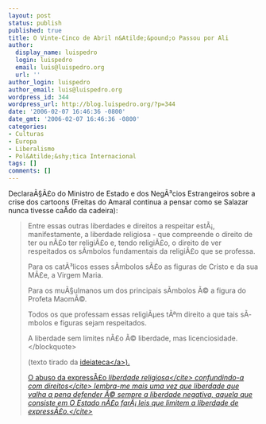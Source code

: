 ```yaml
---
layout: post
status: publish
published: true
title: O Vinte-Cinco de Abril n&Atilde;&pound;o Passou por Ali
author:
  display_name: luispedro
  login: luispedro
  email: luis@luispedro.org
  url: ''
author_login: luispedro
author_email: luis@luispedro.org
wordpress_id: 344
wordpress_url: http://blog.luispedro.org/?p=344
date: '2006-02-07 16:46:36 -0800'
date_gmt: '2006-02-07 16:46:36 -0800'
categories:
- Culturas
- Europa
- Liberalismo
- Pol&Atilde;&shy;tica Internacional
tags: []
comments: []
---
```

<p>Declara&Atilde;&sect;&Atilde;&pound;o do Ministro de Estado e dos Neg&Atilde;&sup3;cios Estrangeiros sobre a crise dos cartoons (Freitas do Amaral continua a pensar como se Salazar nunca tivesse ca&Atilde;&shy;do da cadeira):</p>
<blockquote><p>
Entre essas outras liberdades e direitos a respeitar est&Atilde;&iexcl;, manifestamente, a liberdade religiosa - que compreende o direito de ter ou n&Atilde;&pound;o ter religi&Atilde;&pound;o e, tendo religi&Atilde;&pound;o, o direito de ver respeitados os s&Atilde;&shy;mbolos fundamentais da religi&Atilde;&pound;o que se professa.</p>
<p>Para os cat&Atilde;&sup3;licos esses s&Atilde;&shy;mbolos s&Atilde;&pound;o as figuras de Cristo e da sua M&Atilde;&pound;e, a Virgem Maria.</p>
<p>Para os mu&Atilde;&sect;ulmanos um dos principais s&Atilde;&shy;mbolos &Atilde;&copy; a figura do Profeta Maom&Atilde;&copy;.</p>
<p>Todos os que professam essas religi&Atilde;&micro;es t&Atilde;&ordf;m direito a que tais s&Atilde;&shy;mbolos e figuras sejam respeitados.</p>
<p>A liberdade sem limites n&Atilde;&pound;o &Atilde;&copy; liberdade, mas licenciosidade.<br />
<&#47;blockquote></p>
<p>(texto tirado da <a href="http:&#47;&#47;ideiateca.blogspot.com&#47;2006&#47;02&#47;declarao-do-ministro-de-estado-e-dos.html">ideiateca<&#47;a>).</p>
<p>O abuso da express&Atilde;&pound;o <cite>liberdade religiosa<&#47;cite> confundindo-a com <cite>direitos<&#47;cite> lembra-me mais uma vez que liberdade que valha a pena defender &Atilde;&copy; sempre a liberdade negativa, aquela que consiste em <cite>O Estado n&Atilde;&pound;o far&Atilde;&iexcl; leis que limitem a liberdade de express&Atilde;&pound;o.<&#47;cite></p>
